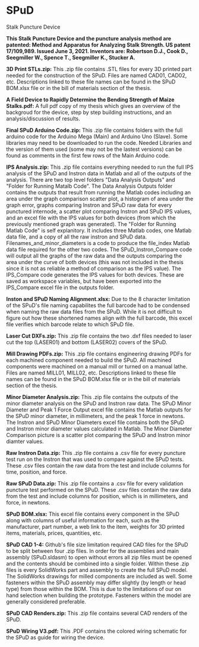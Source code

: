 # SPuD
Stalk Puncture Device

**This Stalk Puncture Device and the puncture analysis method are patented: Method and Apparatus for Analyzing Stalk Strength. US patent 17/109,989. Issued June 3, 2021. Inventors are: Robertson D.J., Cook D., Seegmiller W., Spence T., Seegmiller K., Stucker A.**

**3D Print STLs.zip:** This .zip file contains .STL files for every 3D printed part needed for the construction of the SPuD. Files are named CAD01, CAD02, etc. Descriptions linked to these file names can be found in the SPuD BOM.xlsx file or in the bill of materials section of the thesis.

**A Field Device to Rapidly Determine the Bending Strength of Maize Stalks.pdf:** A full pdf copy of my thesis which gives an overview of the backgroud for the device, step by step building instructions, and an analysis/discussion of results.   

**Final SPuD Arduino Code.zip:** This .zip file contains folders with the full arduino code for the Arduino Mega (Main) and Arduino Uno (Slave). Some libraries may need to be downloaded to run the code. Needed Libraries and the version of them used (some may not be the lastest versions) can be found as comments in the first few rows of the Main Arduino code. 

**IPS Analysis.zip:** This .zip file contains everything needed to run the full IPS analysis of the SPuD and Instron data in Matlab and all of the outputs of the analysis. There are two top level folders "Data Analysis Outputs" and "Folder for Running Matalb Code". The Data Analysis Outputs folder contains the outputs that result from running the Matlab codes including an area under the graph comparison scatter plot, a histogram of area under the graph error, graphs comparing Instron and SPuD raw data for every punctured internode, a scatter plot comparing Instron and SPuD IPS values, and an excel file with the IPS values for both devices (from which the previously mentioned graph was generated). The "Folder for Running Matlab Code" is self explanitory. It includes three Matlab codes, one Matlab data file, and a copy of all the raw instron and SPuD data. Filenames_and_minor_diameters is a code to produce the file_index Matlab data file required for the other two codes. The SPuD_Instron_Compare code will output all the graphs of the raw data and the outputs comparing the area under the curve of both devices (this was not included in the thesis since it is not as reliable a method of comparison as the IPS value). The IPS_Compare code generates the IPS values for both devices. These are saved as workspace variables, but have been exported into the IPS_Compare excel file in the outputs folder. 

**Inston and SPuD Naming Alignment.xlsx:** Due to the 8 character limitation of the SPuD's file naming capabilites the full barcode had to be condensed when naming the raw data files from the SPuD. While it is not difficult to figure out how these shortened names align with the full barcode, this excel file verifies which barcode relate to which SPuD file.

**Laser Cut DXFs.zip:** This .zip file contains the two .dxf files needed to laser cut the top (LASER01) and bottom (LASER02) covers of the SPuD.

**Mill Drawing PDFs.zip:** This .zip file contains engineering drawing PDFs for each machined component needed to build the SPuD. All machined components were machined on a manual mill or turned on a manual lathe. Files are named MILL01, MILL02, etc. Descriptions linked to these file names can be found in the SPuD BOM.xlsx file or in the bill of materials section of the thesis.  

**Minor Diameter Analysis.zip:** This .zip file contains the outputs of the minor diameter analysis on the SPuD and Instron raw data. The SPuD Minor Diameter and Peak 1 Force Output excel file contains the Matlab outputs for the SPuD minor diameter, in millimeters, and the peak 1 force in newtons. The Instron and SPuD Minor Diameters excel file contains both the SPuD and Instron minor diameter values calculated in Matlab. The Minor Diameter Comparison picture is a scatter plot comparing the SPuD and Instron minor diamter values.  

**Raw Instron Data.zip:** This .zip file contains a .csv file for every puncture test run on the Instron that was used to compare against the SPuD tests. These .csv files contain the raw data from the test and include columns for time, position, and force.

**Raw SPuD Data.zip:** This .zip file contains a .csv file for every validation puncture test performed on the SPuD. These .csv files contain the raw data from the test and include columns for position, which is in millimeters, and force, in newtons.

**SPuD BOM.xlsx:** This excel file contains every component in the SPuD along with columns of useful information for each, such as the manufacturer, part number, a web link to the item, weights for 3D printed items, materials, prices, quantities, etc. 

**SPuD CAD 1-4:** Github's file size limitation required CAD files for the SPuD to be split between four .zip files. In order for the assemblies and main assembly (SPuD.sldasm) to open without errors all zip files must be opened and the contents should be combined into a single folder. Within these .zip files is every SolidWorks part and assembly to create the full SPuD model. The SolidWorks drawings for milled components are included as well. Some fasteners within the SPuD assembly may differ slightly (by length or head type) from those within the BOM. This is due to the limitations of our on hand selection when building the prototype. Fasteners within the model are generally considered preferable.      

**SPuD CAD Renders.zip:** This .zip file contains several CAD renders of the SPuD.

**SPuD Wiring V3.pdf:** This .PDF contains the colored wiring schematic for the SPuD as guide for wiring the device. 
